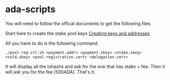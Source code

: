 # ada-scripts

You will need to follow the offical documents to get the following files

Start here to create the stake pool keys
[Creating keys and addresses](https://docs.cardano.org/projects/cardano-node/en/latest/stake-pool-operations/keys_and_addresses.html)

All you have to do is the following command 

`./pool-reg-crt.sh <payment.addr> <payment.skey> <stake.skey> <cold.skey> <pool-registration.cert> <delegation.cert>`

It will display all the txhashs and ask for the one that has stake + fee.  Then it will ask you for the fee (500ADA).  That's it.

